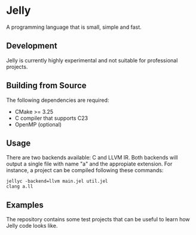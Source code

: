 # Jelly

A programming language that is small, simple and fast.

## Development

Jelly is currently highly experimental and not suitable for professional projects.

## Building from Source

The following dependencies are required:
 * CMake >= 3.25
 * C compiler that supports C23
 * OpenMP (optional)

## Usage

There are two backends available: C and LLVM IR.
Both backends will output a single file with name "a" and the appropiate extension.
For instance, a project can be compiled following these commands:

```
jellyc -backend=llvm main.jel util.jel
clang a.ll
```

## Examples

The repository contains some test projects that can be useful to learn how Jelly code looks like.
